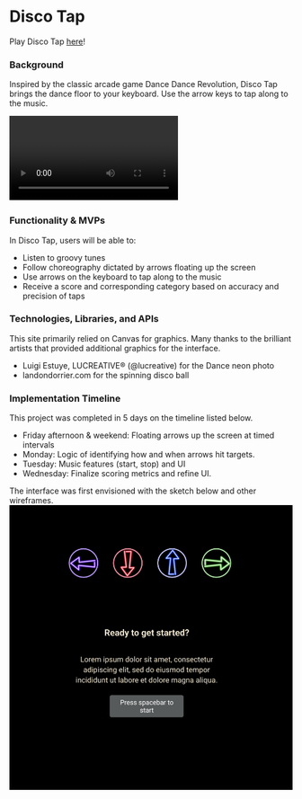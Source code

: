 # Disco Tap

Play Disco Tap [here](https://shanenak.github.io/disco-tap/)!

### Background

Inspired by the classic arcade game Dance Dance Revolution, Disco Tap brings the dance floor to your keyboard. Use the arrow keys to tap along to the music.

![demo](https://portfolio-shannon-millar.s3.us-west-1.amazonaws.com/disco-tap-demo.mov)
### Functionality & MVPs

In Disco Tap, users will be able to:

- Listen to groovy tunes
- Follow choreography dictated by arrows floating up the screen
- Use arrows on the keyboard to tap along to the music
- Receive a score and corresponding category based on accuracy and precision of taps

### Technologies, Libraries, and APIs

This site primarily relied on Canvas for graphics. Many thanks to the brilliant artists that provided additional graphics for the interface.

- Luigi Estuye, LUCREATIVE® (@lucreative) for the Dance neon photo
- landondorrier.com for the spinning disco ball

### Implementation Timeline

This project was completed in 5 days on the timeline listed below.

- Friday afternoon & weekend: Floating arrows up the screen at timed intervals
- Monday: Logic of identifying how and when arrows hit targets.
- Tuesday: Music features (start, stop) and UI
- Wednesday: Finalize scoring metrics and refine UI.

The interface was first envisioned with the sketch below and other wireframes.
![wireframe](./images/wireframe.png)
